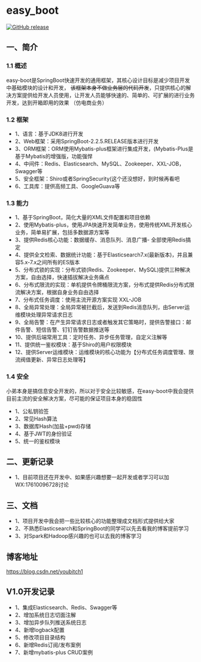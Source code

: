 # easy_boot

[![GitHub release](https://img.shields.io/github/release/xuxueli/xxl-job.svg)](https://github.com/Mydreamandreality/easy_boot)

## 一、简介

### 1.1 概述
easy-boot是SpringBoot快速开发的通用框架，其核心设计目标是减少项目开发中基础模块的设计和开发，
~~该框架本身不做业务层的代码开发~~，只提供核心的解决方案提供给开发人员使用，让开发人员能够快速的、简单的、可扩展的进行业务开发，达到开箱即用的效果
（仿电商业务）

### 1.2 框架
- 1、语言：基于JDK8进行开发
- 2、Web框架：采用SpringBoot-2.2.5.RELEASE版本进行开发
- 3、ORM框架：ORM使用Mybatis-plus框架进行集成开发，(Mybatis-Plus是基于Mybatis的增强版，功能强悍
- 4、中间件：Redis、Elasticsearch、MySQL、Zookeeper、XXL-JOB，Swagger等
- 5、安全框架：Shiro或者SpringSecurity(这个还没想好，到时候再看吧
- 6、工具库：提供高频工具、GoogleGuava等

### 1.3 能力
- 1、基于SpringBoot，简化大量的XML文件配置和项目依赖
- 2、使用Mybatis-plus，使用JPA快速开发简单业务，使用传统XML开发核心业务，简单易扩展，包括多数据源方案等
- 3、提供Redis核心功能：数据缓存、消息队列、消息广播- 全部使用Redis搞定
- 4、提供全文检索、数据统计功能：基于Elasticsearch7.x(最新版本)，并且兼容5.x-7.x之间所有的ES版本
- 5、分布式锁的实现：分布式锁(Redis、Zookeeper、MySQL)提供三种解决方案，自由选择，快速插拔解决业务痛点
- 6、分布式限流的实现：单机提供令牌桶限流方案，分布式提供Redis分布式限流解决方案，根据自身业务自由选择
- 7、分布式任务调度：使用主流开源方案实现 XXL-JOB
- 8、全局异常处理：全局异常被拦截后，发送到Redis消息队列，由Server运维模块处理异常请求日志
- 9、全局告警：在产生异常请求日志或者触发其它策略时，提供告警接口：邮件告警、短信告警、钉钉告警数据推送等
- 10、提供后端常用工具：定时任务、异步任务管理，自定义注解等
- 11、提供统一鉴权模块：基于Shiro的用户权限模块
- 12、提供Server运维模块：运维模块的核心功能为【分布式任务调度管理、限流阀值更新、异常日志处理等】

### 1.4 安全
小弟本身是搞信息安全开发的，所以对于安全比较敏感，在easy-boot中我会提供目前主流的安全解决方案，尽可能的保证项目本身的稳固性
- 1、公私钥验签
- 2、常见Hash算法
- 3、数据库Hash(加盐+pwd)存储
- 4、基于JWT的身份验证
- 5、统一的鉴权模块

## 二、更新记录
- 1、目前项目还在开发中、如果感兴趣想要一起开发或者学习可以加WX:17610096728讨论

## 三、文档
- 1、项目开发中我会把一些比较核心的功能整理成文档形式提供给大家
- 2、不熟悉Elasticsearch和SpringBoot的同学可以先去看我的博客提前学习
- 3、对Spark和Hadoop感兴趣的也可以去我的博客学习

## 博客地址
https://blog.csdn.net/youbitch1

## V1.0开发记录
- 1、集成Elasticsearch、Redis、Swagger等
- 2、增加系统日志切面注解
- 3、增加异步队列推送系统日志
- 4、新增logback配置
- 5、修改项目目录结构
- 6、新增Redis订阅/发布案例
- 7、新增mybatis-plus CRUD案例